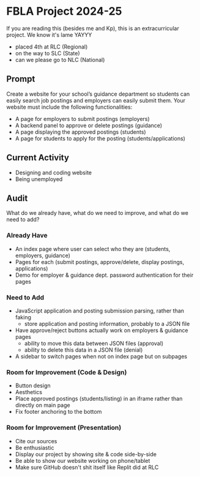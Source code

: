 # FBLA Project 2024-25
If you are reading this (besides me and Kp), this is an extracurricular project. We know it's lame YAYYY
- placed 4th at RLC (Regional)
- on the way to SLC (State)
- can we please go to NLC (National)
## Prompt
Create a website for your school’s guidance department so students can easily search job postings and employers can easily submit them.
Your website must include the following functionalities:
- A page for employers to submit postings (employers)
- A backend panel to approve or delete postings (guidance)
- A page displaying the approved postings (students)
- A page for students to apply for the posting (students/applications)
## Current Activity
- Designing and coding website
- Being unemployed
## Audit
What do we already have, what do we need to improve, and what do we need to add?
### Already Have
- An index page where user can select who they are (students, employers, guidance)
- Pages for each (submit postings, approve/delete, display postings, applications)
- Demo for employer & guidance dept. password authentication for their pages
### Need to Add
- JavaScript application and posting submission parsing, rather than faking
  - store application and posting information, probably to a JSON file
- Have approve/reject buttons actually work on employers & guidance pages
  - ability to move this data between JSON files (approval)
  - ability to delete this data in a JSON file (denial)
- A sidebar to switch pages when not on index page but on subpages
### Room for Improvement (Code & Design)
- Button design
- Aesthetics
- Place approved postings (students/listing) in an iframe rather than directly on main page
- Fix footer anchoring to the bottom
### Room for Improvement (Presentation)
- Cite our sources
- Be enthusiastic
- Display our project by showing site & code side-by-side
- Be able to show our website working on phone/tablet
- Make sure GitHub doesn't shit itself like Replit did at RLC